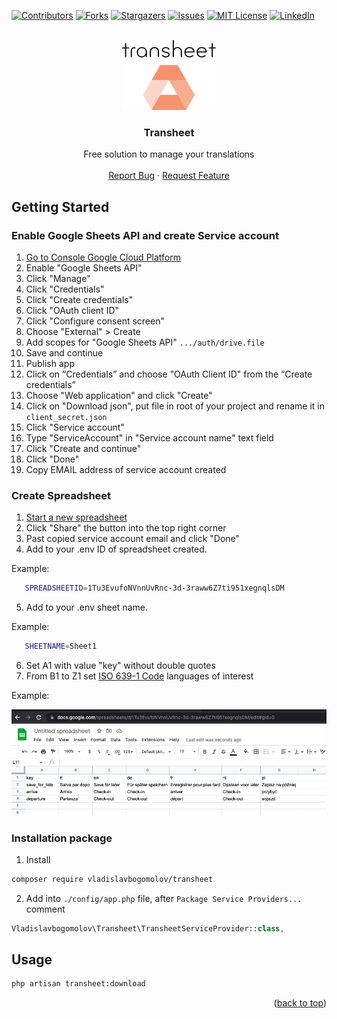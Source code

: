 <div id="top"></div>
<!--
*** Thanks for checking out the Best-README-Template. If you have a suggestion
*** that would make this better, please fork the repo and create a pull request
*** or simply open an issue with the tag "enhancement".
*** Don't forget to give the project a star!
*** Thanks again! Now go create something AMAZING! :D
-->



<!-- PROJECT SHIELDS -->
<!--
*** I'm using markdown "reference style" links for readability.
*** Reference links are enclosed in brackets [ ] instead of parentheses ( ).
*** See the bottom of this document for the declaration of the reference variables
*** for contributors-url, forks-url, etc. This is an optional, concise syntax you may use.
*** https://www.markdownguide.org/basic-syntax/#reference-style-links
-->
[![Contributors][contributors-shield]][contributors-url]
[![Forks][forks-shield]][forks-url]
[![Stargazers][stars-shield]][stars-url]
[![Issues][issues-shield]][issues-url]
[![MIT License][license-shield]][license-url]
[![LinkedIn][linkedin-shield]][linkedin-url]



<!-- PROJECT LOGO -->
<br />
<div align="center">
  <a href="https://github.com/vladislavbogomolov/transheet">
    <img src="images/logo.png" alt="Logo" width="150">
  </a>

  <h3 align="center">Transheet</h3>

  <p align="center">
    Free solution to manage your translations
    <br />
    <br />
    <a href="https://github.com/vladislavbogomolov/transheet/issues">Report Bug</a>
    ·
    <a href="https://github.com/vladislavbogomolov/transheet/issues">Request Feature</a>
  </p>
</div>


<!-- GETTING STARTED -->
## Getting Started


### Enable Google Sheets API and create Service account
1. [Go to Console Google Cloud Platform
](https://console.cloud.google.com/apis/library)
2. Enable "Google Sheets API"
3. Click "Manage"
4. Click "Credentials"
5. Click "Create credentials"
6. Click "OAuth client ID"
7. Click "Configure consent screen"
8. Choose "External" > Create
9. Add scopes for "Google Sheets API" ``.../auth/drive.file``
10. Save and continue
11. Publish app
12. Click on “Credentials” and choose "OAuth Client ID" from the “Create credentials”
13. Choose "Web application" and click "Create"
14. Click on "Download json", put file in root of your project and rename it in ``client_secret.json``
15. Click "Service account"
16. Type "ServiceAccount" in "Service account name" text field
17. Click "Create and continue"
18. Click "Done"
19. Copy EMAIL address of service account created

### Create Spreadsheet
1. [Start a new spreadsheet](https://docs.google.com/spreadsheets/u/0/create?usp=sheets_home&ths=true)
2. Click "Share" the button into the top right corner
3. Past copied service account email and click "Done"
4. Add to your .env ID of spreadsheet created.

Example: 

```sh
   SPREADSHEETID=1Tu3EvufoNVnnUvRnc-3d-3raww6Z7ti951xegnqlsDM
   ```
5. Add to your .env sheet name. 

Example: 

```sh
   SHEETNAME=Sheet1
   ```
6. Set A1 with value "key" without double quotes
7. From B1 to Z1 set [ISO 639-1 Code](https://www.loc.gov/standards/iso639-2/php/code_list.php) languages of interest

Example:

[![Product Name Screen Shot][product-screenshot]](https://example.com)

### Installation package

1. Install

 ```sh
 composer require vladislavbogomolov/transheet
 ```
 
 2. Add into ``./config/app.php`` file, after ``Package Service Providers...`` comment
 ```php
 Vladislavbogomolov\Transheet\TransheetServiceProvider::class,
 ```


<!-- USAGE EXAMPLES -->
## Usage

```sh
php artisan transheet:download
```

<p align="right">(<a href="#top">back to top</a>)</p>




<!-- MARKDOWN LINKS & IMAGES -->
<!-- https://www.markdownguide.org/basic-syntax/#reference-style-links -->
[contributors-shield]: https://img.shields.io/github/contributors/vladislavbogomolov/transheet.svg?style=for-the-badge
[contributors-url]: https://github.com/vladislavbogomolov/transheet/graphs/contributors
[forks-shield]: https://img.shields.io/github/forks/vladislavbogomolov/transheet.svg?style=for-the-badge
[forks-url]: https://github.com/vladislavbogomolov/transheet/network/members
[stars-shield]: https://img.shields.io/github/stars/vladislavbogomolov/transheet.svg?style=for-the-badge
[stars-url]: https://github.com/vladislavbogomolov/transheet/stargazers
[issues-shield]: https://img.shields.io/github/issues/vladislavbogomolov/transheet.svg?style=for-the-badge
[issues-url]: https://github.com/vladislavbogomolov/transheet/issues
[license-shield]: https://img.shields.io/github/license/vladislavbogomolov/transheet.svg?style=for-the-badge
[license-url]: https://github.com/vladislavbogomolov/transheet/blob/master/LICENSE.txt
[linkedin-shield]: https://img.shields.io/badge/-LinkedIn-black.svg?style=for-the-badge&logo=linkedin&colorB=555
[linkedin-url]: https://www.linkedin.com/in/vladbogomolov/
[product-screenshot]: images/screenshot.png
